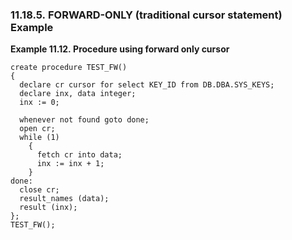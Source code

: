 <div id="plforwardonlycr" class="section">

<div class="titlepage">

<div>

<div>

### 11.18.5. FORWARD-ONLY (traditional cursor statement) Example

</div>

</div>

</div>

<div id="id36114" class="example">

**Example 11.12. Procedure using forward only cursor**

<div class="example-contents">

``` programlisting
create procedure TEST_FW()
{
  declare cr cursor for select KEY_ID from DB.DBA.SYS_KEYS;
  declare inx, data integer;
  inx := 0;

  whenever not found goto done;
  open cr;
  while (1)
    {
      fetch cr into data;
      inx := inx + 1;
    }
done:
  close cr;
  result_names (data);
  result (inx);
};
TEST_FW();
```

</div>

</div>

  

</div>
